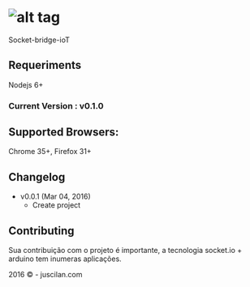 ![alt tag](https://github.com/juscilan/socket-bridge-ioT/blob/master/Diagram.png)
===========

Socket-bridge-ioT

## Requeriments

Nodejs 6+


### Current Version : v0.1.0



## Supported Browsers:
Chrome 35+, Firefox 31+

## Changelog
- v0.0.1 (Mar 04, 2016)
  - Create project


## Contributing
Sua contribuição com o projeto é importante, a tecnologia socket.io + arduino tem inumeras aplicações.

2016 © - juscilan.com‎